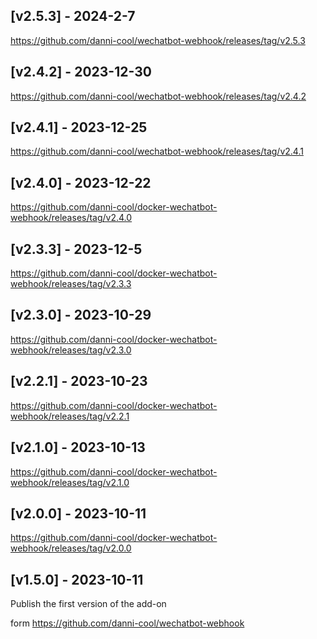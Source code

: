 ## [v2.5.3] - 2024-2-7

https://github.com/danni-cool/wechatbot-webhook/releases/tag/v2.5.3

## [v2.4.2] - 2023-12-30

https://github.com/danni-cool/wechatbot-webhook/releases/tag/v2.4.2

## [v2.4.1] - 2023-12-25

https://github.com/danni-cool/wechatbot-webhook/releases/tag/v2.4.1

## [v2.4.0] - 2023-12-22

https://github.com/danni-cool/docker-wechatbot-webhook/releases/tag/v2.4.0

## [v2.3.3] - 2023-12-5

https://github.com/danni-cool/docker-wechatbot-webhook/releases/tag/v2.3.3

## [v2.3.0] - 2023-10-29

https://github.com/danni-cool/docker-wechatbot-webhook/releases/tag/v2.3.0

## [v2.2.1] - 2023-10-23

https://github.com/danni-cool/docker-wechatbot-webhook/releases/tag/v2.2.1

## [v2.1.0] - 2023-10-13

https://github.com/danni-cool/docker-wechatbot-webhook/releases/tag/v2.1.0

## [v2.0.0] - 2023-10-11

https://github.com/danni-cool/docker-wechatbot-webhook/releases/tag/v2.0.0

## [v1.5.0] - 2023-10-11

Publish the first version of the add-on

form https://github.com/danni-cool/wechatbot-webhook
